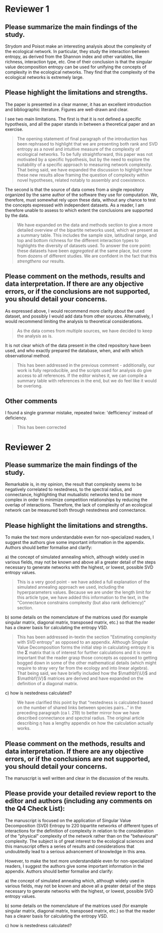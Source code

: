 # Reviewer 1

## Please summarize the main findings of the study.

Strydom and Poisot make an interesting analysis about the complexity of the
ecological network. In particular, they study the interaction between entropy,
as derived from the Shannon index and other variables, like richness,
interaction type, etc. One of their conclusion is that the singular value
decomposition entropy can be used for unifying the concepts of complexity in the
ecological networks. They find that the complexity of the ecological networks is
extremely large.

## Please highlight the limitations and strengths.

The paper is presented in a clear manner, it has an excellent introduction and
bibliographic literature. Figures are well-drawn and clear.

I see two main limitations. The first is that it is not defined a specific
hypothesis, and all the paper stands in between a theoretical paper and an
exercise.

> The opening statement of final paragraph of the introduction has been
> rephrased to highlight that we are presenting both rank and SVD entropy as a
> novel and intuitive measure of the complexity of ecological networks. To be
> fully straightforward, this paper was not motivated by a specific hypothesis,
> but by the need to explore the suitability of a specific approach to measuring
> network complexity. That being said, we have expanded the discussion to
> highlight how these new results allow framing the question of complexity
> within novel hypotheses, related notably to assembly and coexistence.

The second is that the source of data comes from a single repository
organized by the same author of the software they use for computation. We,
therefore, must somewhat rely upon these data, without any chance to test the
concepts expressed with independent datasets. As a reader, I am therefore unable
to assess to which extent the conclusions are supported by the data.

> We have expanded on the data and methods section to give a more detailed
> overview of the bipartite networks used, which we present as a summary table.
> This includes the sample size, latitudinal range, and top and bottom richness
> for the different interaction types to highlights the diversity of datasets
> used. To answer the core point: these datasets have been *aggregated* at the
> same place, but come from dozens of different studies. We are confident in the
> fact that this *strengthens* our results.

## Please comment on the methods, results and data interpretation. If there are any objective errors, or if the conclusions are not supported, you should detail your concerns.

As expressed above, I would recommend more clarity about the used dataset, and
possibly I would add data from other sources. Alternatively, I would recommend
limiting the analysis to theoretical considerations.

> As the data comes from multiple sources, we have decided to keep the analysis
> as is.

It is not clear which of the data present in the cited repository have been
used, and who exactly prepared the database, when, and with which observational
method.

> This has been addressed in the previous comment - additionally, our work is
> fully reproducible, and the scripts used for analysis do give access to all
> references. If the editor wishes it, we can compile a summary table with
> references in the end, but we do feel like it would be overlong.

## Other comments

I found a single grammar mistake, repeated twice: 'defficiency' instead of
deficiency.

> This has been corrected

# Reviewer 2

## Please summarize the main findings of the study.

Remarkable is, in my opinion, the result that complexity seems to be negatively
correlated to nestedness, to the spectral radius, and connectance, highlighting
that mutualistic networks tend to be more complex in order to minimize
competition relationships by reducing the overlap of interactions. Therefore,
the lack of complexity of an ecological network can be measured both through
nestedness and connectance.

## Please highlight the limitations and strengths.

To make the text more understandable even for non-specialized readers, I suggest
the authors give some important information in the appendix. Authors should
better formalise and clarify:

a) the concept of simulated annealing which, although widely used in various
fields, may not be known and above all a greater detail of the steps necessary
to generate networks with the highest, or lowest, possible SVD entropy values.

> This is a very good point - we have added a full explanation of the simulated
> annealing approach we used, including the hyperparameters values. Because we
> are under the length limit for this article type, we have added this
> information to the text, in the "Connectance constrains complexity (but also
> rank deficiency)" section.

b) some details on the nomenclature of the matrices used (for example singular
matrix, diagonal matrix, transposed matrix, etc.) so that the reader has a
clearer basis for calculating the entropy VSD.

> This has been addressed in-textin the section "Estimating complexity with SVD 
> entropy" as opposed to an appendix. Although Singular
> Value Decomposition forms the initial step in calculating entropy it is the
> $\mathbf{\Sigma}$ matrix that is of interest for further calculations and it
> is more important that the reader grasp those concepts as opposed to getting
> bogged down in some of the other mathematical details (which might require to
> stray very far from the ecology and into linear algebra). That being said, we
> have briefly included how the $\mathbf{\U}$ and $\mathbf{\V}$ matrices are
> derived and have expanded on the definition of a diagonal
> matrix.

c) how is nestedness calculated?

> We have clarified this point by that “nestedness is calculated based on the
> number of shared links between species pairs...” in the preceding paragraph
> (ca l. 219) to better mirror how we have described connectance and spectral
> radius. The original article describing $\eta$ has a lengthy appendix on how
> the calculation actually works.

## Please comment on the methods, results and data interpretation. If there are any objective errors, or if the conclusions are not supported, you should detail your concerns.

The manuscript is well written and clear in the discussion of the results.

## Please provide your detailed review report to the editor and authors (including any comments on the Q4 Check List):

The manuscript is focused on the application of Singular Value Decomposition
(SVD) Entropy to 220 bipartite networks of different types of interactions for
the definition of complexity in relation to the consideration of the "physical"
complexity of the network rather than on the "behavioural" complexity. The
subject is of great interest to the ecological sciences and this manuscript
offers a series of results and considerations that undoubtedly lead to a serious
advancement of knowledge in this area.

However, to make the text more understandable even for non-specialized readers,
I suggest the authors give some important information in the appendix. Authors
should better formalise and clarify:

a) the concept of simulated annealing which, although widely used in various
fields, may not be known and above all a greater detail of the steps necessary
to generate networks with the highest, or lowest, possible SVD entropy values.

b) some details on the nomenclature of the matrices used (for example singular
matrix, diagonal matrix, transposed matrix, etc.) so that the reader has a
clearer basis for calculating the entropy VSD.

c) how is nestedness calculated?
